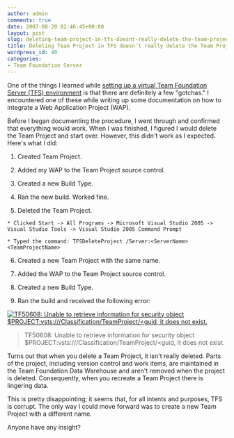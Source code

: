 ```yaml
---
author: admin
comments: true
date: 2007-08-20 02:46:45+00:00
layout: post
slug: deleting-team-project-in-tfs-doesnt-really-delete-the-team-project
title: Deleting Team Project in TFS doesn't really delete the Team Project
wordpress_id: 40
categories:
- Team Foundation Server
---
```


One of the things I learned while [setting up a virtual Team Foundation Server (TFS) environment](http://www.wadewegner.com/2007/08/20/SettingUpAVirtualVisualStudio2005TeamFoundationServer.aspx) is that there are definitely a few "gotchas." I encountered one of these while writing up some documentation on how to integrate a Web Application Project (WAP).




Before I began documenting the procedure, I went through and confirmed that everything would work. When I was finished, I figured I would delete the Team Project and start over. However, this didn't work as I expected. Here's what I did:






  1. Created Team Project.

  2. Added my WAP to the Team Project source control.

  3. Created a new Build Type.

  4. Ran the new build. Worked fine.

  5. Deleted the Team Project. 



    * Clicked Start -> All Programs -> Microsoft Visual Studio 2005 -> Visual Studio Tools -> Visual Studio 2005 Command Prompt

    * Typed the command: TFSDeleteProject /Server:<ServerName> <TeamProjectName>


  6. Created a new Team Project with the same name.

  7. Added the WAP to the Team Project source control.

  8. Created a new Build Type.

  9. Ran the build and received the following error:



[![TF50608: Unable to retrieve information for security object $PROJECT:vsts:///Classification/TeamProject/<guid, it does not exist.](http://images.wadewegner.com/wordpress/content/binary/WindowsLiveWriter/441054752d16_DDAD/image_thumb.png)](http://images.wadewegner.com/wordpress/content/binary/WindowsLiveWriter/441054752d16_DDAD/image.png)




> 

> 
> TF50608: Unable to retrieve information for security object $PROJECT:vsts:///Classification/TeamProject/<guid, it does not exist.




Turns out that when you delete a Team Project, it isn't really deleted. Parts of the project, including version control and work items, are maintained in the Team Foundation Data Warehouse and aren't removed when the project is deleted. Consequently, when you recreate a Team Project there is lingering data.




This is pretty disappointing; it seems that, for all intents and purposes, TFS is corrupt. The only way I could move forward was to create a new Team Project with a different name.


Anyone have any insight?
